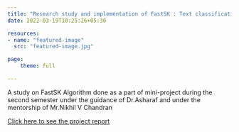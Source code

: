```yaml
---
title: "Research study and implementation of FastSK : Text classification Algorithm"
date: 2022-03-19T10:25:26+05:30

resources:
- name: "featured-image"
  src: "featured-image.jpg"

page:
    theme: full

---
```


A study on FastSK Algorithm done as a part of mini-project during the second semester under the guidance of Dr.Asharaf and under the mentorship of Mr.Nikhil V Chandran

[Click here to see the project report](https://github.com/mohamedfawas/FastSK)